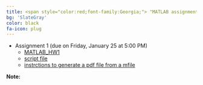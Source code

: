 ```yaml
---
title: <span style="color:red;font-family:Georgia;"> "MATLAB assignments"
bg: 'SlateGray'
color: black
fa-icon: plug
---
```


- Assignment 1 (due on Friday, January 25 at 5:00 PM)
    - [MATLAB_HW1]( myfiles/MAT362_MATLAB_HW1.pdf)
    - [script file]( myfiles/matlab_HW1_firstname_lastname.m)
    - [instrctions to generate a pdf file from a mfile]( myfiles/inst.pdf)
      
**Note:** 
